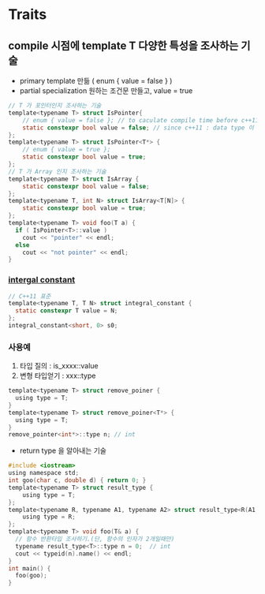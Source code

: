 # Traits
## compile 시점에 template T 다양한 특성을 조사하는 기술
- primary template 만듦 ( enum { value = false } )
- partial specialization 원하는 조건문 만들고, value = true
```c
// T 가 포인터인지 조사하는 기술
template<typename T> struct IsPointer{
    // enum { value = false }; // to caculate compile time before c++11 : data type 이 int
    static constexpr bool value = false; // since c++11 : data type 이 bool
};
template<typename T> struct IsPointer<T*> {
    // enum { value = true };
    static constexpr bool value = true;
};
// T 가 Array 인지 조사하는 기술
template<typename T> struct IsArray {
    static constexpr bool value = false;
};
template<typename T, int N> struct IsArray<T[N]> {
    static constexpr bool value = true;
};
template<typename T> void foo(T a) {
  if ( IsPointer<T>::value )
    cout << "pointer" << endl;
  else
    cout << "not pointer" << endl;
}
```
### [intergal constant](https://en.cppreference.com/w/cpp/types/integral_constant)
```c
// C++11 표준
template<typename T, T N> struct integral_constant {
  static constexpr T value = N;
};
integral_constant<short, 0> s0;
```
### 사용예
1. 타입 질의 : is_xxxx<T>::value
2. 변형 타입얻기 : xxx<T>::type
```c
template<typename T> struct remove_poiner {
  using type = T;
}
template<typename T> struct remove_poiner<T*> {
  using type = T;
}
remove_pointer<int*>::type n; // int
```

- return type 을 알아내는 기술
```c
#include <iostream>
using namespace std;
int goo(char c, double d) { return 0; }
template<typename T> struct result_type {
    using type = T;
};
template<typename R, typename A1, typename A2> struct result_type<R(A1, A2)> {
    using type = R;
};
template<typename T> void foo(T& a) {
  // 함수 반환타입 조사하기.(단, 함수의 인자가 2개일때만)
  typename result_type<T>::type n = 0;  // int 
  cout << typeid(n).name() << endl;
}
int main() {
  foo(goo);
}
```
